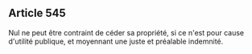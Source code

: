 Article 545
----
Nul ne peut être contraint de céder sa propriété, si ce n'est pour cause
d'utilité publique, et moyennant une juste et préalable indemnité.
